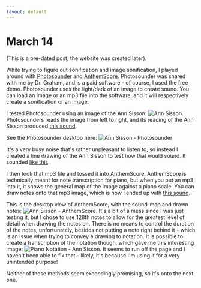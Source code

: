 ```yaml
---
layout: default
---
```


# March 14

(This is a pre-dated post, the website was created later).

While trying to figure out sonification and image sonification, I played around with [Photosounder](https://photosounder.com/) and [AnthemScore](https://www.lunaverus.com/). 
Photosounder was shared with me by Dr. Graham, and is a paid software - of course, I used the free demo. Photosounder uses the light/dark of an image to create sound. You can load an image or an mp3 file into the software, and it will respectively create a sonification or an image. 

I tested Photosounder using an image of the Ann Sisson:
![Ann Sisson](https://github.com/jaimesimns/sonification-mre-notes/blob/5062154b4f38703cad3a442c2574478ebcc43a2c/sonifications/annsisson/ann%20sisson%20photo.jpg). Photosounders reads the image from left to right, and its reading of the Ann Sisson produced [this sound](/ann-sisson-fullbw.mp3). 

See the Photosounder desktop here:
![Ann Sisson - Photosounder](https://github.com/jaimesimns/sonification-mre-notes/blob/5c13fea8f4ad4c67130806efc65cf0dcb01101df/sonifications/annsisson/photosounder-ann-sisson.png)

It's a very busy noise that's rather unpleasant to listen to, so instead I created a line drawing of the Ann Sisson to test how that would sound. It sounded [like this](ann-sisson-linedrawing.mp3). 

I then took that mp3 file and tossed it into AnthemScore. AnthemScore is technically meant for note transcription for piano, but when you put an mp3 into it, it shows the general map of the image against a piano scale. You can draw notes onto that mp3 image, which is how I ended up with [this sound](/Piano-linedrawing.mp3).

This is the desktop view of AnthemScore, with the sound-map and drawn notes: ![Ann Sisson - AnthemScore](https://github.com/jaimesimns/sonification-mre-notes/blob/5c13fea8f4ad4c67130806efc65cf0dcb01101df/sonifications/annsisson/anthemscore-ann-sisson.png). 
It's a bit of a mess since I was just testing it, but I chose to use 128th notes to allow for the greatest level of detail when drawing the notes on. There is no means to control the duration of the notes, unfortunately, besides not putting a note right behind it - which is an issue when trying to convey a drawing to notation. It is possible to create a transcription of the notation though, which gave me this interesting image: ![Piano Notation - Ann Sisson](https://github.com/jaimesimns/sonification-mre-notes/blob/5c13fea8f4ad4c67130806efc65cf0dcb01101df/sonifications/annsisson/notation-ann-sisson-linedrawing.png).
It seems to run off the page and I haven't been able to fix that - likely, it's because I'm using it for a very unintended purpose!

Neither of these methods seem exceedingly promising, so it's onto the next one.
